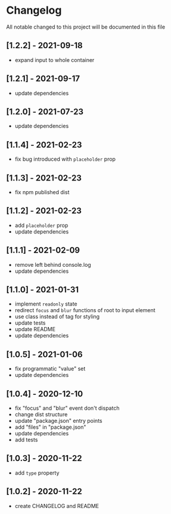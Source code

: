 # Changelog
All notable changed to this project will be documented in this file

## [1.2.2] - 2021-09-18
- expand input to whole container

## [1.2.1] - 2021-09-17
- update dependencies

## [1.2.0] - 2021-07-23
- update dependencies

## [1.1.4] - 2021-02-23
- fix bug introduced with `placeholder` prop

## [1.1.3] - 2021-02-23
- fix npm published dist

## [1.1.2] - 2021-02-23
- add `placeholder` prop
- update dependencies

## [1.1.1] - 2021-02-09
- remove left behind console.log
- update dependencies

## [1.1.0] - 2021-01-31
- implement `readonly` state
- redirect `focus` and `blur` functions of root to input element
- use class instead of tag for styling
- update tests
- update README
- update dependencies

## [1.0.5] - 2021-01-06
- fix programmatic "value" set
- update dependencies

## [1.0.4] - 2020-12-10
- fix "focus" and "blur" event don't dispatch
- change dist structure
- update "package.json" entry points
- add "files" in "package.json"
- update dependencies
- add tests

## [1.0.3] - 2020-11-22
- add `type` property

## [1.0.2] - 2020-11-22
- create CHANGELOG and README